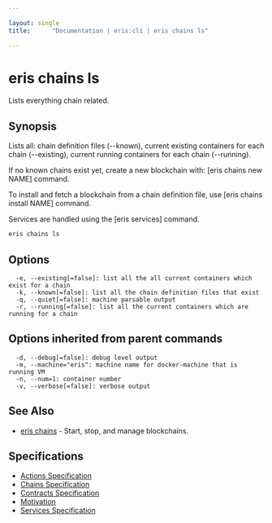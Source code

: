 ```yaml
---

layout: single
title:      "Documentation | eris:cli | eris chains ls"

---
```


# eris chains ls

Lists everything chain related.

## Synopsis

Lists all: chain definition files (--known), current existing
containers for each chain (--existing), current running containers for each
chain (--running).

If no known chains exist yet, create a new blockchain with: [eris chains new NAME]
command.

To install and fetch a blockchain from a chain definition file,
use [eris chains install NAME] command.

Services are handled using the [eris services] command.

```bash
eris chains ls
```

## Options

```
  -e, --existing[=false]: list all the all current containers which exist for a chain
  -k, --known[=false]: list all the chain definition files that exist
  -q, --quiet[=false]: machine parsable output
  -r, --running[=false]: list all the current containers which are running for a chain
```

## Options inherited from parent commands

```
  -d, --debug[=false]: debug level output
  -m, --machine="eris": machine name for docker-machine that is running VM
  -n, --num=1: container number
  -v, --verbose[=false]: verbose output
```

## See Also

* [eris chains](/docs/documentation/cli/latest/eris_chains/)	 - Start, stop, and manage blockchains.

## Specifications

* [Actions Specification](/docs/documentation/cli/latest/actions_specification/)
* [Chains Specification](/docs/documentation/cli/latest/chains_specification/)
* [Contracts Specification](/docs/documentation/cli/latest/contracts_specification/)
* [Motivation](/docs/documentation/cli/latest/motivation/)
* [Services Specification](/docs/documentation/cli/latest/services_specification/)

